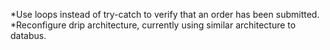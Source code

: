 *Use loops instead of try-catch to verify that an order has been submitted. 
*Reconfigure drip architecture, currently using similar architecture to databus.
